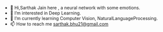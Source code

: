 - 👋 Hi,Sarthak Jain here , a neural network with some emotions.
- 👀 I’m interested in Deep Learning.
- 🌱 I’m currently learning Computer Vision, NaturalLanguageProcessing.
- 📫 How to reach me sarthak.bhu21@gmail.com

<!---
SarthakJain333/SarthakJain333 is a ✨ special ✨ repository because its `README.md` (this file) appears on your GitHub profile.
You can click the Preview link to take a look at your changes.
--->
